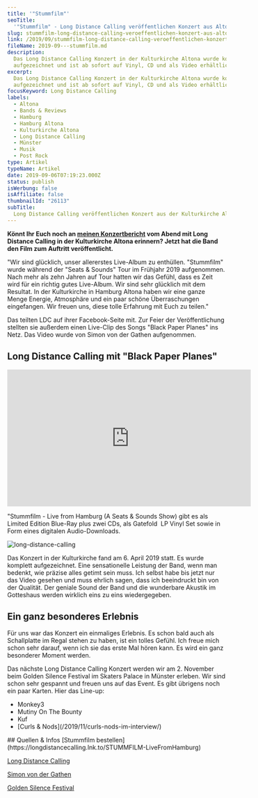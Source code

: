 ```yaml
---
title: '"Stummfilm"'
seoTitle:
  '"Stummfilm" - Long Distance Calling veröffentlichen Konzert aus Altona'
slug: stummfilm-long-distance-calling-veroeffentlichen-konzert-aus-altona
link: /2019/09/stummfilm-long-distance-calling-veroeffentlichen-konzert-aus-altona/
fileName: 2019-09---stummfilm.md
description:
  Das Long Distance Calling Konzert in der Kulturkirche Altona wurde komplett
  aufgezeichnet und ist ab sofort auf Vinyl, CD und als Video erhältlich.
excerpt:
  Das Long Distance Calling Konzert in der Kulturkirche Altona wurde komplett
  aufgezeichnet und ist ab sofort auf Vinyl, CD und als Video erhältlich.
focusKeyword: Long Distance Calling
labels:
  - Altona
  - Bands & Reviews
  - Hamburg
  - Hamburg Altona
  - Kulturkirche Altona
  - Long Distance Calling
  - Münster
  - Musik
  - Post Rock
type: Artikel
typeName: Artikel
date: 2019-09-06T07:19:23.000Z
status: publish
isWerbung: false
isAffiliate: false
thumbnailId: "26113"
subTitle:
  Long Distance Calling veröffentlichen Konzert aus der Kulturkirche Altona
---
```


<strong>Könnt Ihr Euch noch an
[meinen Konzertbericht](/2019/04/long-distance-calling-kulturkirche-altona/) vom
Abend mit Long Distance Calling in der Kulturkirche Altona erinnern? Jetzt hat
die Band den Film zum Auftritt veröffentlicht.</strong>

"Wir sind glücklich, unser allererstes Live-Album zu enthüllen. "Stummfilm"
wurde während der "Seats &amp; Sounds" Tour im Frühjahr 2019 aufgenommen. Nach
mehr als zehn Jahren auf Tour hatten wir das Gefühl, dass es Zeit wird für ein
richtig gutes Live-Album. Wir sind sehr glücklich mit dem Resultat. In der
Kulturkirche in Hamburg Altona haben wir eine ganze Menge Energie, Atmosphäre
und ein paar schöne Überraschungen eingefangen. Wir freuen uns, diese tolle
Erfahrung mit Euch zu teilen."

Das teilten LDC auf ihrer Facebook-Seite mit. Zur Feier der Veröffentlichung
stellten sie außerdem einen Live-Clip des Songs "Black Paper Planes" ins Netz.
Das Video wurde von Simon von der Gathen aufgenommen.

## Long Distance Calling mit "Black Paper Planes"

<div class="text_exposed_show">

<iframe src="https://www.youtube.com/embed/sFAf3ugFeGI" width="560" height="315" frameborder="0" allowfullscreen="allowfullscreen"></iframe>

"Stummfilm - Live from Hamburg (A Seats &amp; Sounds Show) gibt es als Limited
Edition Blue-Ray plus zwei CDs, als Gatefold  LP Vinyl Set sowie in Form eines
digitalen Audio-Downloads.

![long-distance-calling](http://cardamonchai.com/wp-content/uploads/2019/04/2019-04-06-long-distance-calling-kulturkirche-altona-3-400x533.jpg '"Hier findet eine Liveaufzeichnung statt!"')

Das Konzert in der Kulturkirche fand am 6. April 2019 statt. Es wurde komplett
aufgezeichnet. Eine sensationelle Leistung der Band, wenn man bedenkt, wie
präzise alles getimt sein muss. Ich selbst habe bis jetzt nur das Video gesehen
und muss ehrlich sagen, dass ich beeindruckt bin von der Qualität. Der geniale
Sound der Band und die wunderbare Akustik im Gotteshaus werden wirklich eins zu
eins wiedergegeben.

## Ein ganz besonderes Erlebnis

Für uns war das Konzert ein einmaliges Erlebnis. Es schon bald auch als
Schallplatte im Regal stehen zu haben, ist ein tolles Gefühl. Ich freue mich
schon sehr darauf, wenn ich sie das erste Mal hören kann. Es wird ein ganz
besonderer Moment werden.

Das nächste Long Distance Calling Konzert werden wir am 2. November beim Golden
Silence Festival im Skaters Palace in Münster erleben. Wir sind schon sehr
gespannt und freuen uns auf das Event. Es gibt übrigens noch ein paar Karten.
Hier das Line-up:

<ul>
    <li>Monkey3</li>
    <li>Mutiny On The Bounty</li>
    <li>Kuf</li>
    <li> [Curls &amp; Nods](/2019/11/curls-nods-im-interview/) </li>
</ul>
## Quellen &amp; Infos
 [Stummfilm bestellen](https://longdistancecalling.lnk.to/STUMMFILM-LiveFromHamburg)

[Long Distance Calling](http://www.longdistancecalling.de/news.html)

[Simon von der Gathen](https://www.simonvondergathen.com)

[Golden Silence Festival](https://www.facebook.com/goldensilencefestival/?__tn__=K-R&eid=ARCKKjGCau5Jb4dXXJXi1NPTs3vKHJljJzfiFsXVLEz-PDBu6HeuOFz8nRDB3TqilWD3a9lna84wJI82&fref=mentions&__xts__%5B0%5D=68.ARCrdjdbMgd45XkSMVxaJRh0XPZG92Odc1iRoCDkjGadBzBI0hgjw1DxqcRGdixdrx2HULci2IQNv9wImYWW-oU6yed82a8pAAUZlHes0D6ABKCr3o5V1OoZbS0tanpiTqddwWxk_aWrZXQBFMPqJhR-urWSwPQnDmJpxMn5J7UbZuAY_ddEVT6_Efv3wNcs6N2StwqKSMJrY-nt3KvJSOiCfw9C2GajUhETpOeVbcC4hQHekX39T8bAZPMLA3i6EVWV_P6N0OXFFyH5R0cQSM2ulVzrkxYuJ-B-nFv-lTwBwf7jnw3iQbWJ-VSz-k0fWiM9P8cNCqw-Yl1nsj454NKVpg)
</div>
